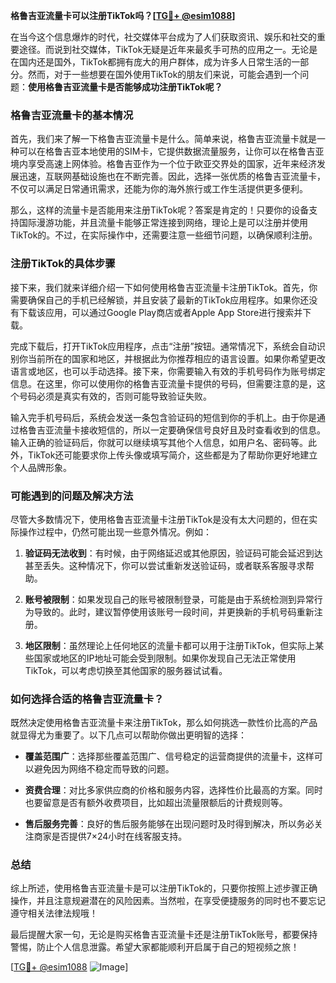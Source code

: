 **格鲁吉亚流量卡可以注册TikTok吗？[[TG💪+ @esim1088](https://t.me/s/esim1088)]**

在当今这个信息爆炸的时代，社交媒体平台成为了人们获取资讯、娱乐和社交的重要途径。而说到社交媒体，TikTok无疑是近年来最炙手可热的应用之一。无论是在国内还是国外，TikTok都拥有庞大的用户群体，成为许多人日常生活的一部分。然而，对于一些想要在国外使用TikTok的朋友们来说，可能会遇到一个问题：**使用格鲁吉亚流量卡是否能够成功注册TikTok呢？**

### 格鲁吉亚流量卡的基本情况

首先，我们来了解一下格鲁吉亚流量卡是什么。简单来说，格鲁吉亚流量卡就是一种可以在格鲁吉亚本地使用的SIM卡，它提供数据流量服务，让你可以在格鲁吉亚境内享受高速上网体验。格鲁吉亚作为一个位于欧亚交界处的国家，近年来经济发展迅速，互联网基础设施也在不断完善。因此，选择一张优质的格鲁吉亚流量卡，不仅可以满足日常通讯需求，还能为你的海外旅行或工作生活提供更多便利。

那么，这样的流量卡是否能用来注册TikTok呢？答案是肯定的！只要你的设备支持国际漫游功能，并且流量卡能够正常连接到网络，理论上是可以注册并使用TikTok的。不过，在实际操作中，还需要注意一些细节问题，以确保顺利注册。

### 注册TikTok的具体步骤

接下来，我们就来详细介绍一下如何使用格鲁吉亚流量卡注册TikTok。首先，你需要确保自己的手机已经解锁，并且安装了最新的TikTok应用程序。如果你还没有下载该应用，可以通过Google Play商店或者Apple App Store进行搜索并下载。

完成下载后，打开TikTok应用程序，点击“注册”按钮。通常情况下，系统会自动识别你当前所在的国家和地区，并根据此为你推荐相应的语言设置。如果你希望更改语言或地区，也可以手动选择。接下来，你需要输入有效的手机号码作为账号绑定信息。在这里，你可以使用你的格鲁吉亚流量卡提供的号码，但需要注意的是，这个号码必须是真实有效的，否则可能导致验证失败。

输入完手机号码后，系统会发送一条包含验证码的短信到你的手机上。由于你是通过格鲁吉亚流量卡接收短信的，所以一定要确保信号良好且及时查看收到的信息。输入正确的验证码后，你就可以继续填写其他个人信息，如用户名、密码等。此外，TikTok还可能要求你上传头像或填写简介，这些都是为了帮助你更好地建立个人品牌形象。

### 可能遇到的问题及解决方法

尽管大多数情况下，使用格鲁吉亚流量卡注册TikTok是没有太大问题的，但在实际操作过程中，仍然可能出现一些意外情况。例如：

1. **验证码无法收到**：有时候，由于网络延迟或其他原因，验证码可能会延迟到达甚至丢失。这种情况下，你可以尝试重新发送验证码，或者联系客服寻求帮助。
   
2. **账号被限制**：如果发现自己的账号被限制登录，可能是由于系统检测到异常行为导致的。此时，建议暂停使用该账号一段时间，并更换新的手机号码重新注册。

3. **地区限制**：虽然理论上任何地区的流量卡都可以用于注册TikTok，但实际上某些国家或地区的IP地址可能会受到限制。如果你发现自己无法正常使用TikTok，可以考虑切换至其他国家的服务器试试看。

### 如何选择合适的格鲁吉亚流量卡？

既然决定使用格鲁吉亚流量卡来注册TikTok，那么如何挑选一款性价比高的产品就显得尤为重要了。以下几点可以帮助你做出更明智的选择：

- **覆盖范围广**：选择那些覆盖范围广、信号稳定的运营商提供的流量卡，这样可以避免因为网络不稳定而导致的问题。
  
- **资费合理**：对比多家供应商的价格和服务内容，选择性价比最高的方案。同时也要留意是否有额外收费项目，比如超出流量限额后的计费规则等。

- **售后服务完善**：良好的售后服务能够在出现问题时及时得到解决，所以务必关注商家是否提供7×24小时在线客服支持。

### 总结

综上所述，使用格鲁吉亚流量卡是可以注册TikTok的，只要你按照上述步骤正确操作，并且注意规避潜在的风险因素。当然啦，在享受便捷服务的同时也不要忘记遵守相关法律法规哦！

最后提醒大家一句，无论是购买格鲁吉亚流量卡还是注册TikTok账号，都要保持警惕，防止个人信息泄露。希望大家都能顺利开启属于自己的短视频之旅！

[[TG💪+ @esim1088](https://t.me/s/esim1088) ![Image](https://i.postimg.cc/4NQfJmqS/Snipaste-2025-05-13-00-14-12.png)]